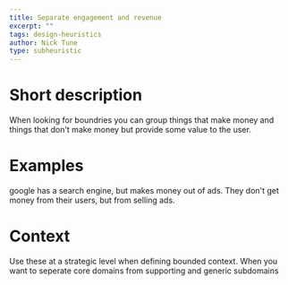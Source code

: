 ```yaml
---
title: Separate engagement and revenue
excerpt: ""
tags: design-heuristics
author: Nick Tune
type: subheuristic
---
```


# Short description

When looking for boundries you can group things that make money and things that don't make money but provide some value to the user.

# Examples

google has a search engine, but makes money out of ads. They don't get money from their users, but from selling ads.

# Context

Use these at a strategic level when defining bounded context. When you want to seperate core domains from supporting and generic subdomains
